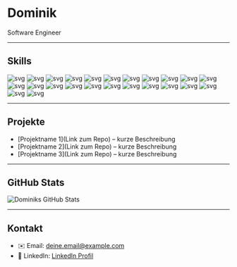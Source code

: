 # Dominik

Software Engineer

---

## Skills
![svg](https://github.com/tandpfun/skill-icons/blob/main/icons/C.svg)
![svg](https://github.com/tandpfun/skill-icons/blob/main/icons/CS.svg)
![svg](https://github.com/tandpfun/skill-icons/blob/main/icons/Gradle-Dark.svg)
![svg](https://github.com/tandpfun/skill-icons/blob/main/icons/HTML.svg)
![svg](https://github.com/tandpfun/skill-icons/blob/main/icons/JavaScript.svg)
![svg](https://github.com/tandpfun/skill-icons/blob/main/icons/MongoDB.svg)
![svg](https://github.com/tandpfun/skill-icons/blob/main/icons/MySQL-Dark.svg)
![svg](https://github.com/tandpfun/skill-icons/blob/main/icons/MySQL-Light.svg)
![svg](https://github.com/tandpfun/skill-icons/blob/main/icons/NodeJS-Dark.svg)
![svg](https://github.com/tandpfun/skill-icons/blob/main/icons/NodeJS-Light.svg)
![svg](https://github.com/tandpfun/skill-icons/blob/main/icons/Java-Dark.svg)
![svg](https://github.com/tandpfun/skill-icons/blob/main/icons/Java-Light.svg)
![svg](https://github.com/tandpfun/skill-icons/blob/main/icons/PHP-Dark.svg)
![svg](https://github.com/tandpfun/skill-icons/blob/main/icons/PHP-Light.svg)
![svg](https://github.com/tandpfun/skill-icons/blob/main/icons/PostgreSQL-Dark.svg)
![svg](https://github.com/tandpfun/skill-icons/blob/main/icons/PostgreSQL-Light.svg)
![svg](https://github.com/tandpfun/skill-icons/blob/main/icons/Postman.svg)
![svg](https://github.com/tandpfun/skill-icons/blob/main/icons/R-Dark.svg)
![svg](https://github.com/tandpfun/skill-icons/blob/main/icons/R-Light.svg)
![svg](https://github.com/tandpfun/skill-icons/blob/main/icons/StackOverflow-Dark.svg)
![svg](https://github.com/tandpfun/skill-icons/blob/main/icons/StackOverflow-Light.svg)
![svg](https://github.com/tandpfun/skill-icons/blob/main/icons/TypeScript.svg)
![svg](https://github.com/tandpfun/skill-icons/blob/main/icons/Windows-Light.svg)
![svg](https://github.com/tandpfun/skill-icons/blob/main/icons/Windows-Dark.svg)

---

## Projekte
- [Projektname 1](Link zum Repo) – kurze Beschreibung
- [Projektname 2](Link zum Repo) – kurze Beschreibung
- [Projektname 3](Link zum Repo) – kurze Beschreibung

---

## GitHub Stats
![Dominiks GitHub Stats](https://github-readme-stats.vercel.app/api?username=Dominik-Ender&show_icons=true&theme=radical)

---

## Kontakt
- ✉️ Email: deine.email@example.com
- 💼 LinkedIn: [LinkedIn Profil](https://www.linkedin.com/in/deinprofil)
